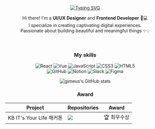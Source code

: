 <p align="center">
<a href="https://git.io/typing-svg"><img src="https://readme-typing-svg.demolab.com?font=Fira+Code&pause=1000&color=A7EAFF&width=435&lines=%E3%85%A4%E3%85%A4%E3%85%A4%E3%85%A4%E3%85%A4%E3%85%A4designer+%E2%86%94+developer" alt="Typing SVG" /></a>
<!-- </p>
<div align="center">
<a href="https://hits.seeyoufarm.com"><img src="https://hits.seeyoufarm.com/api/count/incr/badge.svg?url=https%3A%2F%2Fgithub.com%2Fgimeus&count_bg=%23B6B6B6&title_bg=%23555555&icon=&icon_color=%23FFFFFF&title=%E2%9C%B8&edge_flat=false"/></a>
</div> -->


<p align="center">
Hi there! I'm a <b>UI/UX Designer</b> and <b>Frontend Developer</b> 🎨💻<br/>
I specialize in creating captivating digital experiences.<br/>
Passionate about building beautiful and meaningful things ✨💡
</p>

ㅤ
ㅤ
### <p align="center"> My skills </p>

<p align="center">
  <img src="https://img.shields.io/badge/React-f5f5f5?style=flat-square&logo=React" alt="React"/>
  <img src="https://img.shields.io/badge/Vue-f5f5f5?style=flat-square&logo=Vue.js" alt="Vue"/>
  <img src="https://img.shields.io/badge/JavaScript-f5f5f5?style=flat-square&logo=JavaScript" alt="JavaScript"/>
  <img src="https://img.shields.io/badge/CSS3-f5f5f5?style=flat-square&logo=CSS3&logoColor=1572B6" alt="CSS3"/>
  <img src="https://img.shields.io/badge/HTML5-f5f5f5?style=flat-square&logo=HTML5" alt="HTML5"/>
  <br/>
  <img src="https://img.shields.io/badge/github-f5f5f5?style=flat-square&logo=github&logoColor=181717" alt="GitHub"/>
  <img src="https://img.shields.io/badge/Notion-f5f5f5?style=flat-square&logo=notion&logoColor=181717" alt="Notion"/>
  <img src="https://img.shields.io/badge/Slack-f5f5f5?style=flat-square&logo=slack&logoColor=4A154B" alt="Slack"/>
  <img src="https://img.shields.io/badge/Figma-f5f5f5?style=flat-square&logo=figma" alt="Figma"/>
</p>


<p align="center">
  <img src="https://github-readme-stats.vercel.app/api?username=gimeus&show_icons=true&theme=transparent&title_color=ffffff&text_color=ffffff&icon_color=ffffff&bg_color=000000" alt="gimeus's GitHub stats"/>
</p>

### <p align="center"> Award </p>
<table align="center">
  <thead>
    <tr>
      <th>Project</th>
      <th>Repositories</th>
      <th>Award</th>
    </tr>
  </thead>
  <tbody>
    <tr>
      <td>KB IT's Your Life 해커톤</td>
      <td>
        <a href="https://github.com/gimeus/KBJeans">
          <img src="https://img.shields.io/badge/KBJeans | 주택 청약 서비스-white?style=flat-square&logo=github&logoColor=000000"/>
        </a>
      </td>
      <td>🏆 최우수상</td>
    </tr>
  </tbody>
</table>
